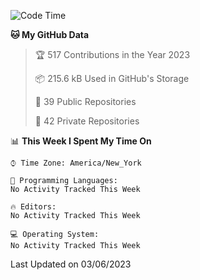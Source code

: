 <!--START_SECTION:waka-->
![Code Time](http://img.shields.io/badge/Code%20Time-201%20hrs%205%20mins-blue)

**🐱 My GitHub Data** 

> 🏆 517 Contributions in the Year 2023
 > 
> 📦 215.6 kB Used in GitHub's Storage 
 > 
> 📜 39 Public Repositories 
 > 
> 🔑 42 Private Repositories  
 > 
📊 **This Week I Spent My Time On** 

```text
⌚︎ Time Zone: America/New_York

💬 Programming Languages: 
No Activity Tracked This Week

🔥 Editors: 
No Activity Tracked This Week

💻 Operating System: 
No Activity Tracked This Week

```


 Last Updated on 03/06/2023
<!--END_SECTION:waka-->